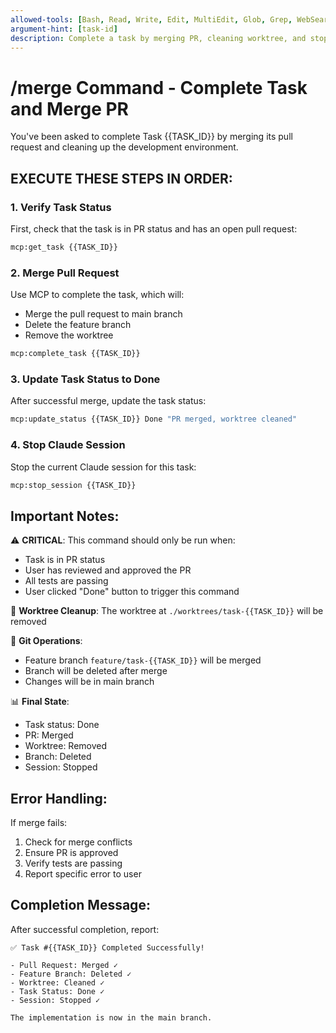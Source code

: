 ```yaml
---
allowed-tools: [Bash, Read, Write, Edit, MultiEdit, Glob, Grep, WebSearch, WebFetch, Task]
argument-hint: [task-id]
description: Complete a task by merging PR, cleaning worktree, and stopping session
---
```


# /merge Command - Complete Task and Merge PR

You've been asked to complete Task {{TASK_ID}} by merging its pull request and cleaning up the development environment.

## EXECUTE THESE STEPS IN ORDER:

### 1. Verify Task Status
First, check that the task is in PR status and has an open pull request:
```bash
mcp:get_task {{TASK_ID}}
```

### 2. Merge Pull Request
Use MCP to complete the task, which will:
- Merge the pull request to main branch
- Delete the feature branch
- Remove the worktree
```bash
mcp:complete_task {{TASK_ID}}
```

### 3. Update Task Status to Done
After successful merge, update the task status:
```bash
mcp:update_status {{TASK_ID}} Done "PR merged, worktree cleaned"
```

### 4. Stop Claude Session
Stop the current Claude session for this task:
```bash
mcp:stop_session {{TASK_ID}}
```

## Important Notes:

⚠️ **CRITICAL**: This command should only be run when:
- Task is in PR status
- User has reviewed and approved the PR
- All tests are passing
- User clicked "Done" button to trigger this command

🌳 **Worktree Cleanup**: The worktree at `./worktrees/task-{{TASK_ID}}` will be removed

🔄 **Git Operations**:
- Feature branch `feature/task-{{TASK_ID}}` will be merged
- Branch will be deleted after merge
- Changes will be in main branch

📊 **Final State**:
- Task status: Done
- PR: Merged
- Worktree: Removed
- Branch: Deleted
- Session: Stopped

## Error Handling:

If merge fails:
1. Check for merge conflicts
2. Ensure PR is approved
3. Verify tests are passing
4. Report specific error to user

## Completion Message:

After successful completion, report:
```
✅ Task #{{TASK_ID}} Completed Successfully!

- Pull Request: Merged ✓
- Feature Branch: Deleted ✓
- Worktree: Cleaned ✓
- Task Status: Done ✓
- Session: Stopped ✓

The implementation is now in the main branch.
```